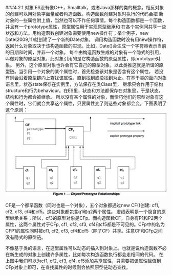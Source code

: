 ###4.2.1 对象
ES没有像C++，Smalltalk，或者Java那样的类的概念。相反对象的创建可以用对象字面量或者构造函数。构造函数创建对象时执行的代码会把
新对象的一些属性附上值，当然也可以不作任何事情。每个构造函数都是一个函数，并且有一个prototype属性，原型属性用于实现原型继承和
在各个实例间共享一些状态和方法。用构造函数创建对象需要使用new操作符；举个例子，new Date(2009,11)就创建了一个新的Date对象。
调用构造函数时没有用new操作符，返回什么对象取决于该构造函数的实现。比如，Date()会生成一个字符串表示当前的日期和时间，并非一个对象。
每个由构造函数生成的对象有一个隐式的引用，叫做对象的原型对象，此对象引用的是它构造函数的原型属性，即prototype对象。
另外，这个原型对象也许会有它自己的原型对象，以此类推这就是所谓的原型链。当引用一个对象的某个属性时，首先检查该对象是否含有这个属性，
若没有则会沿着原型链向上查找该属性，直到找到或没找到为止。在基于类的面向对象语言里，状态state保存在实例里，方法保存在类Class里，
继承只会作用于结构structure和行为behaviour。在ES里，状态和方法都保存在对象里，于是状态，结构和行为都会被继承。
所以没有某个属性的对象，而恰巧他们的原型对象有这个属性时，它们就会共享这个属性，只要属性变了则这些对象都会变。下图表明了这个原则：
![图表1](figure1.png)

CF是一个都早函数（同时也是一个对象），五个对象都通过new CF()创建: cf1, cf2, cf3, cf4和cf5。这些对象都包含q1和q2两个属性。
虚线表明是一个隐含的原型继承关系；所以，cf3的原型对象是CFp。而构造函数CF，自身有P1和P2两个属性，这两个属性对于CFp, cf1, cf2, cf3,
cf4和cf5都是不可见的。CFp中的名为CFP1的属性同时被cf1, cf2, cf3, cf4和cf5（除了CF）共享。注意CF和CFp之间没有隐式的原型链。

不像基于类的语言，在这里属性可以动态的插入到对象上。也就是说构造函数不必在新生成的对象上创建许多属性，比如每次构造函数执行都会走相同的代码。
在上图中我们可以为cf1, cf2, cf3, cf4, cf5添加共享属性，只需要把该属性赋值到CFp对象上即可，在查找属性的时候则会依照原型链动态查找。